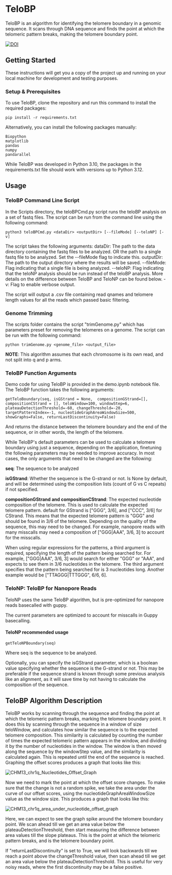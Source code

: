 # TeloBP

TeloBP is an algorithm for identifying the telomere boundary in a genomic sequence. It scans through DNA sequence and finds the point at which the telomeric pattern breaks, making the telomere boundary point.

[![DOI](https://zenodo.org/badge/574249235.svg)](https://zenodo.org/doi/10.5281/zenodo.10826386)

## Getting Started

These instructions will get you a copy of the project up and running on your local machine for development and testing purposes.

### Setup & Prerequisites

To use TeloBP, clone the repository and run this command to install the required packages:

```
pip install -r requirements.txt
```

Alternatively, you can install the following packages manually:

```
Biopython
matplotlib
pandas
numpy
pandarallel
```

While TeloBP was developed in Python 3.10, the packages in the requirements.txt file should work with versions up to Python 3.12.

## Usage

### TeloBP Command Line Script

In the Scripts directory, the teloBPCmd.py script runs the teloBP analysis on a set of fastq files.
The script can be run from the command line using the following command:
```
python3 teloBPCmd.py <dataDir> <outputDir> [--fileMode] [--teloNP] [-v]
```
The script takes the following arguments:
dataDir: The path to the data directory containing the fastq files to be analyzed. 
         OR the path to a single fastq file to be analyzed. Set the --fileMode flag to indicate this.
outputDir: The path to the output directory where the results will be saved.
--fileMode: Flag indicating that a single file is being analyzed.
--teloNP: Flag indicating that the teloNP analysis should be run instead of the teloBP analysis. 
          More details on the difference between TeloBP and TeloNP can be found below. 
-v: Flag to enable verbose output.

The script will output a .csv file containing read qnames and telomere length values for all the reads which passed basic filtering. 

### Genome Trimming

The scripts folder contains the script "trimGenome.py" which has parameters preset for removing the telomeres on a genome. The script can be run with the following command:

```
python trimGenome.py <genome_file> <output_file>
```

**NOTE**: This algorithm assumes that each chromosome is its own read, and not split into q and p arms.

### TeloBP Function Arguments

Demo code for using TeloBP is provided in the demo.ipynb notebook file. The TeloBP function takes the following arguments:

```
getTeloBoundary(seq, isGStrand = None,  compositionGStrand=[], compositionCStrand = [], teloWindow=100, windowStep=6, plateauDetectionThreshold=-60, changeThreshold=-20, targetPatternIndex=-1, nucleotideGraphAreaWindowSize=500, showGraphs=False, returnLastDiscontinuity=False)
```

And returns the distance between the telomere boundary and the end of the sequence, or in other words, the length of the telomere.

While TeloBP's default parameters can be used to calculate a telomere boundary using just a sequence, depending on the application, finetuning the following parameters may be needed to improve accuracy. In most cases, the only arguments that need to be changed are the following:

**seq**: The sequence to be analyzed

**isGStrand**: Whether the sequence is the G-strand or not. Is None by default, and will be determined using the composition lists (count of G vs C repeats) if not specified.

**compositionGStrand and compositionCStrand**: The expected nucleotide composition of the telomere. This is used to calculate the expected telomere pattern. default for GStrand is ["GGG", 3/6], and ["CCC", 3/6] for CStrand. This means that the expected telomere pattern is "GGG" and should be found in 3/6 of the telomere.
Depending on the quality of the sequence, this may need to be changed. For example, nanopore reads with many misscalls may need a composition of ["GGG|AAA", 3/6, 3] to account for the misscalls.

When using regular expressions for the patterns, a third argument is required, specifying the length of the pattern being searched for. For example, ["GGG|AAA", 3/6, 3] would search for either "GGG" or "AAA", and expects to see them in 3/6 nucleotides in the telomere. The third argument specifies that the pattern being searched for is 3 nucleotides long. Another example would be ["TTAGGG|TTTGGG", 6/6, 6].

### TeloNP: TeloBP for Nanopore Reads

TeloNP uses the same TeloBP algorithm, but is pre-optimized for nanopore reads basecalled with guppy.

The current parameters are optimized to account for misscalls in Guppy basecalling.

#### TeloNP recommended usage

```
getTeloNPBoundary(seq)
```

Where seq is the sequence to be analyzed.

Optionally, you can specify the isGStrand parameter, which is a boolean value specifying whether the sequence is the G-strand or not. This may be preferable if the sequence strand is known through some previous analysis like an alignment, as it will save time by not having to calculate the composition of the sequence.

## TeloBP Algorithm Description

TeloBP works by scanning through the sequence and finding the point at which the telomeric pattern breaks, marking the telomere boundary point. It does this by scanning through the sequence in a window of size teloWindow, and calculates how similar the sequence is to the expected telomere composition. This similarity is calculated by counting the number of times the expected telomeric pattern appears in the window, and dividing it by the number of nucleotides in the window. The window is then moved along the sequence by the windowStep value, and the similarity is calculated again. This is repeated until the end of the sequence is reached. Graphing the offset scores produces a graph that looks like this:

![CHM13_chr1q_Nucleotides_Offset_Graph](https://github.com/CWGreider/GreiderLab/assets/78556850/82859bbd-158a-4534-ac4a-85fa7caeeec2)

Now we need to mark the point at which the offset score changes. To make sure that the change is not a random spike, we take the area under the curve of our offset scores, using the nucleotideGraphAreaWindowSize value as the window size. This produces a graph that looks like this:

![CHM13_chr1q_area_under_nucleotide_offset_graph](https://github.com/CWGreider/GreiderLab/assets/78556850/ffc42c8c-4c03-4e18-b5ae-5075ec4e8f17)

Here, we can expect to see the graph spike around the telomere boundary point. We scan ahead till we get an area value below the plateauDetectionThreshold, then start measuring the difference between area values till the slope plateaus. This is the point at which the telomeric pattern breaks, and is the telomere boundary point.

If "returnLastDiscontinuity" is set to True, we will look backwards till we reach a point above the changeThreshold value, then scan ahead till we get an area value below the plateauDetectionThreshold. This is useful for very noisy reads, where the first discontinuity may be a false positive.
